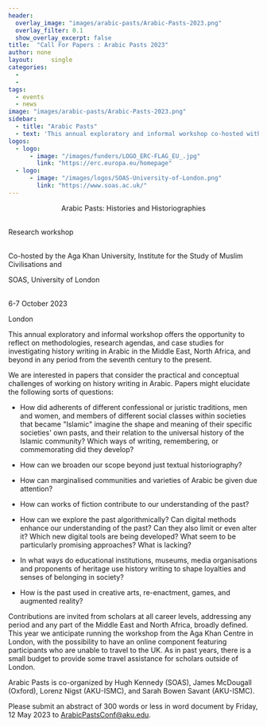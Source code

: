 ```yaml
---
header:
  overlay_image: "images/arabic-pasts/Arabic-Pasts-2023.png"
  overlay_filter: 0.1
  show_overlay_excerpt: false
title:	"Call For Papers : Arabic Pasts 2023"
author: none			
layout:		single
categories:
  - 
  - 
tags:
  - events
  - news
image: "images/arabic-pasts/Arabic-Pasts-2023.png"
sidebar:
  - title: "Arabic Pasts"
  - text: 'This annual exploratory and informal workshop co-hosted with SOAS University offers the opportunity to reflect on history writing in Arabic. For more, see the [Arabic Pasts page](/research/events/arabic-pasts).'
logos:
  - logo:
      - image: "/images/funders/LOGO_ERC-FLAG_EU_.jpg"
        link: "https://erc.europa.eu/homepage"
  - logo:
      - image: "/images/logos/SOAS-University-of-London.png"
        link: "https://www.soas.ac.uk/"
---
```


<p style="text-align: center">Arabic Pasts: Histories and Historiographies<br><br>

Research workshop<br><br>

Co-hosted by the Aga Khan University, Institute for the Study of Muslim Civilisations and

SOAS, University of London<br><br>

6-7 October 2023<br>

London</p>

This annual exploratory and informal workshop offers the opportunity to reflect on methodologies, research agendas, and case studies for investigating history writing in Arabic in the Middle East, North Africa, and beyond in any period from the seventh century to the present.

We are interested in papers that consider the practical and conceptual challenges of working on history writing in Arabic. Papers might elucidate the following sorts of questions:

-   How did adherents of different confessional or juristic traditions, men and women, and members of different social classes within societies that became "Islamic" imagine the shape and meaning of their specific societies' own pasts, and their relation to the universal history of the Islamic community? Which ways of writing, remembering, or commemorating did they develop?

-   How can we broaden our scope beyond just textual historiography?

-   How can marginalised communities and varieties of Arabic be given due attention?

-   How can works of fiction contribute to our understanding of the past?

-   How can we explore the past algorithmically? Can digital methods enhance our understanding of the past? Can they also limit or even alter it? Which new digital tools are being developed? What seem to be particularly promising approaches? What is lacking?

-   In what ways do educational institutions, museums, media organisations and proponents of heritage use history writing to shape loyalties and senses of belonging in society?

-   How is the past used in creative arts, re-enactment, games, and augmented reality?

Contributions are invited from scholars at all career levels, addressing any period and any part of the Middle East and North Africa, broadly defined. This year we anticipate running the workshop from the Aga Khan Centre in London, with the possibility to have an online component featuring participants who are unable to travel to the UK. As in past years, there is a small budget to provide some travel assistance for scholars outside of London.

Arabic Pasts is co-organized by Hugh Kennedy (SOAS), James McDougall (Oxford), Lorenz Nigst (AKU-ISMC), and Sarah Bowen Savant (AKU-ISMC).

Please submit an abstract of 300 words or less in word document by Friday, 12 May 2023 to [ArabicPastsConf@aku.edu](mailto:ArabicPastsConf@aku.edu).

